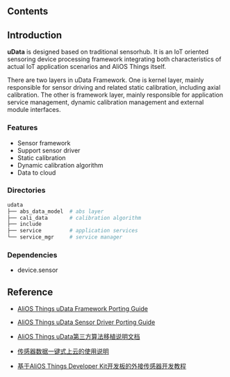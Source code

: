 ## Contents

## Introduction
**uData** is designed based on traditional sensorhub. It is an IoT oriented sensoring device processing framework integrating both characteristics of actual IoT application scenarios and AliOS Things itself.

There are two layers in uData Framework. One is kernel layer, mainly responsible for sensor driving and related static calibration, including axial calibration. The other is framework layer, mainly responsible for application service management, dynamic calibration management and external module interfaces.

### Features
- Sensor framework
- Support sensor driver
- Static calibration
- Dynamic calibration algorithm
- Data to cloud

### Directories

```sh
udata
├── abs_data_model  # abs layer
├── cali_data       # calibration algorithm
├── include
├── service         # application services
└── service_mgr     # service manager
```

### Dependencies
- device.sensor

## Reference

- [AliOS Things uData Framework Porting Guide](https://github.com/alibaba/AliOS-Things/wiki/AliOS-Things-uData-Framework-Porting-Guide)

- [AliOS Things uData Sensor Driver Porting Guide](https://github.com/alibaba/AliOS-Things/wiki/AliOS-Things-uData-Sensor-Driver-Porting-Guide)

- [AliOS Things uData第三方算法移植说明文档](https://github.com/alibaba/AliOS-Things/wiki/AliOS-Things-uData%E7%AC%AC%E4%B8%89%E6%96%B9%E7%AE%97%E6%B3%95%E7%A7%BB%E6%A4%8D%E8%AF%B4%E6%98%8E%E6%96%87%E6%A1%A3)

- [传感器数据一键式上云的使用说明](https://github.com/alibaba/AliOS-Things/wiki/%E4%BC%A0%E6%84%9F%E5%99%A8%E6%95%B0%E6%8D%AE%E4%B8%80%E9%94%AE%E5%BC%8F%E4%B8%8A%E4%BA%91%E7%9A%84%E4%BD%BF%E7%94%A8%E8%AF%B4%E6%98%8E)

- [基于AliOS Things Developer Kit开发板的外接传感器开发教程](https://github.com/alibaba/AliOS-Things/wiki/%E5%9F%BA%E4%BA%8EAliOS-Things-Developer-Kit%E5%BC%80%E5%8F%91%E6%9D%BF%E7%9A%84%E5%A4%96%E6%8E%A5%E4%BC%A0%E6%84%9F%E5%99%A8%E5%BC%80%E5%8F%91%E6%95%99%E7%A8%8B)